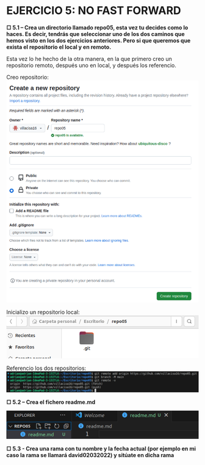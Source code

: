# EJERCICIO 5: NO FAST FORWARD

**□ 5.1 – Crea un directorio llamado repo05, esta vez tu decides como lo haces. Es decir, tendrás que seleccionar uno de los dos caminos que hemos visto en los dos ejercicios anteriores. Pero si que queremos que exista el repositorio el local y en remoto.**

Esta vez lo he hecho de la otra manera, en la que primero creo un repositorio remoto, después uno en local, y después los referencio.

Creo repositorio:
![ERROR](./img/img1.png)

Inicializo un repositorio local:
![ERROR](./img/img2.png)

Referencio los dos repositorios:
![ERROR](./img/img3.png)

**□ 5.2 – Crea el fichero readme.md**

![ERROR](./img/img4.png)

**□ 5.3 - Crea una rama con tu nombre y la fecha actual (por ejemplo en mi caso la rama se llamará david02032022) y sitúate en dicha rama**


